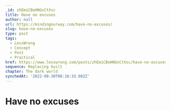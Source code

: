 ```yaml
---
_id: zhEmiCBoHNGxCtXsc
title: Have no excuses
author: null
url: https://mindingourway.com/have-no-excuses/
slug: have-no-excuses
type: post
tags:
  - LessWrong
  - Concept
  - Post
  - Practical
href: https://www.lesswrong.com/posts/zhEmiCBoHNGxCtXsc/have-no-excuses
sequence: Replacing Guilt
chapter: The dark world
synchedAt: '2022-08-30T08:16:33.082Z'
---
```

# Have no excuses

